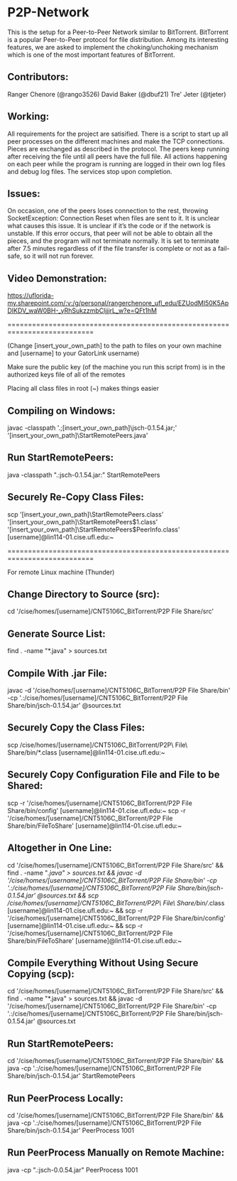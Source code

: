 # P2P-Network
This is the setup for a Peer-to-Peer Network similar to BitTorrent. BitTorrent is a popular Peer-to-Peer protocol for file distribution. Among its interesting features, we are asked to implement the choking/unchoking mechanism which is one of the most important features of BitTorrent.

Contributors:
-------------
Ranger Chenore (@rango3526)
David Baker (@dbuf21)
Tre' Jeter (@tjeter)

Working:
--------
All requirements for the project are satisified. There is a script to start up all peer processes on the different machines and make the TCP connections. Pieces are exchanged as described in the protocol. The peers keep running after receiving the file until all peers have the full file. All actions happening on each peer while the program is running are logged in their own log files and debug log files. The services stop upon completion.

Issues:
-------
On occasion, one of the peers loses connection to the rest, throwing SocketException: Connection Reset when files are sent to it. It is unclear what causes this issue. It is unclear if it’s the code or if the network is unstable. If this error occurs, that peer will not be able to obtain all the pieces, and the program will not terminate normally. It is set to terminate after 7.5 minutes regardless of if the file transfer is complete or not as a fail-safe, so it will not run forever.

Video Demonstration:
--------------------
https://uflorida-my.sharepoint.com/:v:/g/personal/rangerchenore_ufl_edu/EZUodMI50K5ApDIKDV_waW0BH-_yRhSukzzmbCljjjrL_w?e=QFt1hM

===========================================================================

(Change [insert_your_own_path] to the path to files on your own machine and [username] to your GatorLink username)

Make sure the public key (of the machine you run this script from) is in the authorized keys file of all of the remotes

Placing all class files in root (~) makes things easier

Compiling on Windows:
---------------------
javac -classpath '.;[insert_your_own_path]\jsch-0.1.54.jar;' '[insert_your_own_path]\StartRemotePeers.java'

Run StartRemotePeers:
---------------------
java -classpath ".:jsch-0.1.54.jar:" StartRemotePeers

Securely Re-Copy Class Files:
-----------------------------
scp '[insert_your_own_path]\StartRemotePeers.class' '[insert_your_own_path]\StartRemotePeers$1.class' '[insert_your_own_path]\StartRemotePeers$PeerInfo.class' [username]@lin114-01.cise.ufl.edu:~

===========================================================================

For remote Linux machine (Thunder)

Change Directory to Source (src):
---------------------------------
cd '/cise/homes/[username]/CNT5106C_BitTorrent/P2P File Share/src'

Generate Source List:
---------------------
find . -name "*.java" > sources.txt

Compile With .jar File:
-----------------------
javac -d '/cise/homes/[username]/CNT5106C_BitTorrent/P2P File Share/bin' -cp '.:/cise/homes/[username]/CNT5106C_BitTorrent/P2P File Share/bin/jsch-0.1.54.jar' @sources.txt

Securely Copy the Class Files:
------------------------------
scp /cise/homes/[username]/CNT5106C_BitTorrent/P2P\ File\ Share/bin/*.class [username]@lin114-01.cise.ufl.edu:~

Securely Copy Configuration File and File to be Shared:
-------------------------------------------------------
scp -r '/cise/homes/[username]/CNT5106C_BitTorrent/P2P File Share/bin/config' [username]@lin114-01.cise.ufl.edu:~ 
scp -r '/cise/homes/[username]/CNT5106C_BitTorrent/P2P File Share/bin/FileToShare' [username]@lin114-01.cise.ufl.edu:~


Altogether in One Line:
-----------------------
cd '/cise/homes/[username]/CNT5106C_BitTorrent/P2P File Share/src' && find . -name "*.java" > sources.txt && javac -d '/cise/homes/[username]/CNT5106C_BitTorrent/P2P File Share/bin' -cp '.:/cise/homes/[username]/CNT5106C_BitTorrent/P2P File Share/bin/jsch-0.1.54.jar' @sources.txt && scp /cise/homes/[username]/CNT5106C_BitTorrent/P2P\ File\ Share/bin/*.class [username]@lin114-01.cise.ufl.edu:~ && scp -r '/cise/homes/[username]/CNT5106C_BitTorrent/P2P File Share/bin/config' [username]@lin114-01.cise.ufl.edu:~  && scp -r '/cise/homes/[username]/CNT5106C_BitTorrent/P2P File Share/bin/FileToShare' [username]@lin114-01.cise.ufl.edu:~

Compile Everything Without Using Secure Copying (scp):
------------------------------------------------------
cd '/cise/homes/[username]/CNT5106C_BitTorrent/P2P File Share/src' && find . -name "*.java" > sources.txt && javac -d '/cise/homes/[username]/CNT5106C_BitTorrent/P2P File Share/bin' -cp '.:/cise/homes/[username]/CNT5106C_BitTorrent/P2P File Share/bin/jsch-0.1.54.jar' @sources.txt

Run StartRemotePeers:
---------------------
cd '/cise/homes/[username]/CNT5106C_BitTorrent/P2P File Share/bin' && java -cp '.:/cise/homes/[username]/CNT5106C_BitTorrent/P2P File Share/bin/jsch-0.1.54.jar' StartRemotePeers

Run PeerProcess Locally:
------------------------
cd '/cise/homes/[username]/CNT5106C_BitTorrent/P2P File Share/bin' && java -cp '.:/cise/homes/[username]/CNT5106C_BitTorrent/P2P File Share/bin/jsch-0.1.54.jar' PeerProcess 1001

Run PeerProcess Manually on Remote Machine:
-------------------------------------------
java -cp ".:jsch-0.0.54.jar" PeerProcess 1001

